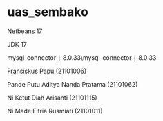 # uas_sembako
Netbeans 17

JDK 17

mysql-connector-j-8.0.33\mysql-connector-j-8.0.33

Fransiskus Papu (21101006)

Pande Putu Aditya Nanda Pratama (21101062)

Ni Ketut Diah Arisanti (21101115)

Ni Made Fitria Rusmiati (21101011)
